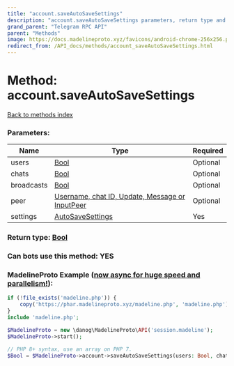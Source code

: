 ```yaml
---
title: "account.saveAutoSaveSettings"
description: "account.saveAutoSaveSettings parameters, return type and example"
grand_parent: "Telegram RPC API"
parent: "Methods"
image: https://docs.madelineproto.xyz/favicons/android-chrome-256x256.png
redirect_from: /API_docs/methods/account_saveAutoSaveSettings.html
---
```

# Method: account.saveAutoSaveSettings
[Back to methods index](index.html)



### Parameters:

| Name     |    Type       | Required |
|----------|---------------|----------|
|users|[Bool](/API_docs/types/Bool.html) | Optional|
|chats|[Bool](/API_docs/types/Bool.html) | Optional|
|broadcasts|[Bool](/API_docs/types/Bool.html) | Optional|
|peer|[Username, chat ID, Update, Message or InputPeer](/API_docs/types/InputPeer.html) | Optional|
|settings|[AutoSaveSettings](/API_docs/types/AutoSaveSettings.html) | Yes|


### Return type: [Bool](/API_docs/types/Bool.html)

### Can bots use this method: **YES**


### MadelineProto Example ([now async for huge speed and parallelism!](https://docs.madelineproto.xyz/docs/ASYNC.html)):


```php
if (!file_exists('madeline.php')) {
    copy('https://phar.madelineproto.xyz/madeline.php', 'madeline.php');
}
include 'madeline.php';

$MadelineProto = new \danog\MadelineProto\API('session.madeline');
$MadelineProto->start();

// PHP 8+ syntax, use an array on PHP 7.
$Bool = $MadelineProto->account->saveAutoSaveSettings(users: Bool, chats: Bool, broadcasts: Bool, peer: InputPeer, settings: AutoSaveSettings, );
```

